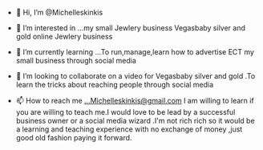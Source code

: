 - 👋 Hi, I’m @Michelleskinkis
- 👀 I’m interested in ...my small Jewlery business Vegasbaby silver and gold online Jewlery business
- 🌱 I’m currently learning ...To run,manage,learn how to advertise ECT my small business through social media
- 💞️ I’m looking to collaborate on a video for Vegasbaby silver and gold .To learn the tricks about reaching people through social media


- 📫 How to reach me ...Michelleskinkis@gmail.com I am willing to learn if you are willing to teach me.I would love to be lead by a successful business owner or a social media wizard .I'm not rich rich so it would be a learning and teaching experience with no exchange of money ,just good old fashion paying it forward.

<!---
Michelleskinkis/Michelleskinkis is a ✨ special ✨ repository because She is a strong woman ready to learn how to successfully run and advertise her own small online Jewlery business Vegasbaby silver and gold.


